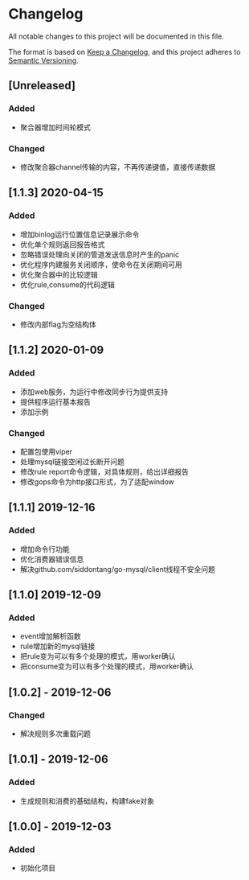 # Changelog
All notable changes to this project will be documented in this file.

The format is based on [Keep a Changelog](https://keepachangelog.com/en/1.0.0/),
and this project adheres to [Semantic Versioning](https://semver.org/spec/v2.0.0.html).

## [Unreleased]
### Added
- 聚合器增加时间轮模式
### Changed
- 修改聚合器channel传输的内容，不再传递键值，直接传递数据

## [1.1.3] 2020-04-15
### Added
- 增加binlog运行位置信息记录展示命令
- 优化单个规则返回报告格式
- 忽略错误处理向关闭的管道发送信息时产生的panic
- 优化程序内建服务关闭顺序，使命令在关闭期间可用
- 优化聚合器中的比较逻辑
- 优化rule,consume的代码逻辑
### Changed
- 修改内部flag为空结构体

## [1.1.2] 2020-01-09
### Added
- 添加web服务，为运行中修改同步行为提供支持
- 提供程序运行基本报告
- 添加示例
### Changed
- 配置包使用viper
- 处理mysql链接空闲过长断开问题
- 修改rule report命令逻辑，对具体规则，给出详细报告
- 修改gops命令为http接口形式，为了适配window

## [1.1.1] 2019-12-16
### Added
- 增加命令行功能 
- 优化消费器错误信息
- 解决github.com/siddontang/go-mysql/client线程不安全问题

## [1.1.0] 2019-12-09
### Added
- event增加解析函数
- rule增加新的mysql链接
- 把rule变为可以有多个处理的模式，用worker确认
- 把consume变为可以有多个处理的模式，用worker确认

## [1.0.2] - 2019-12-06
### Changed
- 解决规则多次重载问题

## [1.0.1] - 2019-12-06
### Added 
- 生成规则和消费的基础结构，构建fake对象

## [1.0.0] - 2019-12-03
### Added
- 初始化项目
